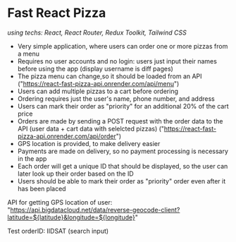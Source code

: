 # Fast React Pizza
*using techs: React, React Router, Redux Toolkit, Tailwind CSS*

- Very simple application, where users can order one or more pizzas from a menu
- Requires no user accounts and no login: users just input their names before using the app (display username is diff pages)
- The pizza menu can change,so it should be loaded from an API ("https://react-fast-pizza-api.onrender.com/api/menu")
- Users can add multiple pizzas to a cart before ordering
- Ordering requires just the user's name, phone number, and address
- Users can mark their order as "priority" for an additional 20% of the cart price
- Orders are made by sending a POST request with the order data to the API (user data + cart data with selelcted pizzas) ("https://react-fast-pizza-api.onrender.com/api/order")
- GPS location is provided, to make delivery easier
- Payments are made on delivery, so no payment processing is necessary in the app
- Each order will get a unique ID that should be displayed, so the user can later look up their order based on the ID
- Users should be able to mark their order as "priority" order even after it has been placed

API for getting GPS location of user: "https://api.bigdatacloud.net/data/reverse-geocode-client?latitude=${latitude}&longitude=${longitude}"

Test orderID: IIDSAT (search input)
